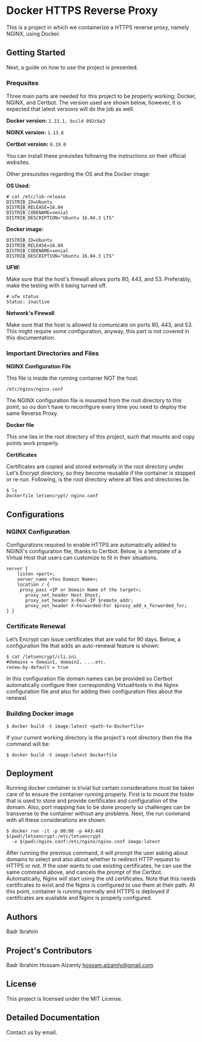 # Docker HTTPS Reverse Proxy 
This is a project in which we containerize a HTTPS reverse proxy, namely NGINX, using Docker.  
## Getting Started
Next, a guide on how to use the project is presented.
### Prequsites
Three main parts are needed for this project to be properly working; Docker, NGINX, and Certbot. The version used are shown below, however, it is expected that latest versions will do the job as well. 

**Docker version:**
`1.13.1, build 092cba3`

**NGINX version:**
`1.13.8`

**Certbot version:**
`0.19.0`

You can install these preuisites following the instructions on their official websites.

Other presuisites regarding the OS and the Docker image:

**OS Used:**
```
# cat /etc/lsb-release
DISTRIB_ID=Ubuntu
DISTRIB_RELEASE=16.04
DISTRIB_CODENAME=xenial
DISTRIB_DESCRIPTION="Ubuntu 16.04.3 LTS"
```

**Docker image:**
```
DISTRIB_ID=Ubuntu
DISTRIB_RELEASE=16.04
DISTRIB_CODENAME=xenial
DISTRIB_DESCRIPTION="Ubuntu 16.04.3 LTS"
```

**UFW:**

Make sure that the host's firewall allows ports 80, 443, and 53. Preferably, make the testing with it being turned off.
```
# ufw status
Status: inactive
```

**Network's Firewall**

Make sure that the host is allowed to comunicate on ports 80, 443, and 53. This might require some configuration, anyway, this part is not covered in this documentation.

### Important Directories and Files

**NGINX Configuration File**

This file is inside the running container NOT the host.

```
/etc/nginx/nginx.conf
```

The NGINX configuration file is mounted from the root directory to this point, so ou don't have to reconfigure every time you need to deploy the same Reverse Proxy.

**Docker file**

This one lies in the root directory of this project, such that mounts and copy points work properly.

**Certificates**

Certificates are copied and stored externally in the root directory under Let's Encrypt directory, so they become reusable if the container is stopped or re-run. Following, is the root directory where all files and directories lie.

```
$ ls
Dockerfile letsencrypt/ nginx.conf
```

## Configurations


### NGINX Configuration

Configurations required to enable HTTPS are automatically added to NGINX's configuration file, thanks to Certbot. Below, is a template of a Virtual Host that users can customize to fit in their situations.

```
server {
    listen <port>;
    server_name <You Domain Name>;
    location / {
     proxy_pass <IP or Domain Name of the target>;
       proxy_set_header Host $host;
       proxy_set_header X-Real-IP $remote_addr;
       proxy_set_header X-Forwarded-For $proxy_add_x_forwarded_for;
} }
```

### Certificate Renewal

Let’s Encrypt can issue certificates that are valid for 90 days. Below, a configuration file that adds an auto-renewal feature is shown:


```
$ cat /letsencrypt/cli.ini
#domains = domain1, domain2, ....etc.
renew-by-default = true
```

In this configuration file domain names can be provided so Certbot automatically configure their corresponding VirtualHosts in the Nginx configuration file and also for adding their configuration files about the renewal.

### Building Docker image

`$ docker build -t image:latest <path-to-Dockerfile>`

If your current working directory is the project's root directory then the the command will be:

`$ docker build -t image:latest Dockerfile`

## Deployment

Running docker container is trivial but certain considerations must be taken care of to ensure the container running properly. First is to mount the folder that is used to store and provide certificates and configuration of the domain. Also, port mapping has to be done properly so challenges can be transverse to the container without any problems. Next, the run command with all these considerations are shown:

```
$ docker run -it -p 80:80 -p 443:443 $(pwd)/letsencrypt:/etc/letsencrypt
  -v $(pwd)/nginx.conf:/etc/nginx/nginx.conf image:latest
```

After running the previous command, it will prompt the user asking about domains to select and also about whether to redirect HTTP request to HTTPS or not. If the user wants to use existing certificates, he can use the same command above, and cancels the prompt of the Certbot. Automatically, Nginx will start using the old certificates. Note that this needs certificates to exist and the Nginx is configured to use them at their path. At this point, container is running normally and HTTPS is deployed if certificates are available and Nginx is properly configured.


## Authors

Badr Ibrahim 

## Project's Contributors 

Badr Ibrahim
Hossam Alzamly hossam.alzamly@gmail.com

## License

This project is licensed under the MIT License.

## Detailed Documentation

Contact us by email.
